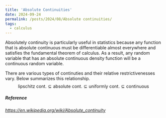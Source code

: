 ```yaml
---
title: 'Absolute Continuities'
date: 2024-09-24
permalink: /posts/2024/08/Absolute continuities/
tags:
  - calculus
---
```


 Absolutely continuity is particularly useful in statistics because any function that is absolute continuous must be differentiable almost everywhere and satisfies the fundamental theorem of calculus. As a result, any random variable that has an absolute continuous density function will be a continuous random variable. 

There are various types of continuties and their relative restrictivenesses vary.
Below summarizes this relationship.
$$
\text{lipschitz cont.}\subseteq\text{absolute cont.}\subseteq \text{uniformly cont.} \subseteq \text{continuous}
$$

##### Reference

*https://en.wikipedia.org/wiki/Absolute_continuity*